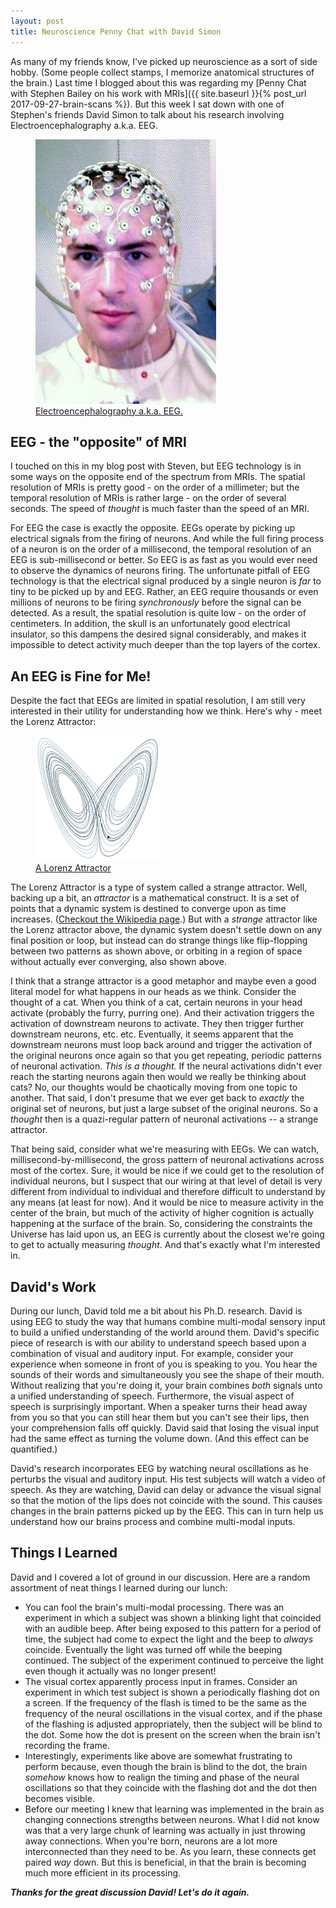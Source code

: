 ```yaml
---
layout: post
title: Neuroscience Penny Chat with David Simon
---
```

As many of my friends know, I've picked up neuroscience as a sort of side hobby. (Some people collect stamps, I memorize anatomical structures of the brain.) Last time I blogged about this was regarding my [Penny Chat with Stephen Bailey on his work with MRIs]({{ site.baseurl }}{% post_url 2017-09-27-brain-scans %}). But this week I sat down with one of Stephen's friends David Simon to talk about his research involving Electroencephalography a.k.a. EEG.

<figure>
    <img src='/assets/EEG_cap.jpg' alt='missing' class="centered"/>
    <figcaption><a href="https://en.wikipedia.org/wiki/Electroencephalography">Electroencephalography a.k.a. EEG.</a></figcaption>
</figure>

## EEG - the "opposite" of MRI
I touched on this in my blog post with Steven, but EEG technology is in some ways on the opposite end of the spectrum from MRIs. The spatial resolution of MRIs is pretty good - on the order of a millimeter; but the temporal resolution of MRIs is rather large - on the order of several seconds. The speed of _thought_ is much faster than the speed of an MRI.

For EEG the case is exactly the opposite. EEGs operate by picking up electrical signals from the firing of neurons. And while the full firing process of a neuron is on the order of a millisecond, the temporal resolution of an EEG is sub-millisecond or better. So EEG is as fast as you would ever need to observe the dynamics of neurons firing. The unfortunate pitfall of EEG technology is that the electrical signal produced by a single neuron is _far_ to tiny to be picked up by and EEG. Rather, an EEG require thousands or even millions of neurons to be firing _synchronously_ before the signal can be detected. As a result, the spatial resolution is quite low - on the order of centimeters. In addition, the skull is an unfortunately good electrical insulator, so this dampens the desired signal considerably, and makes it impossible to detect activity much deeper than the top layers of the cortex.


## An EEG is Fine for Me!
Despite the fact that EEGs are limited in spatial resolution, I am still very interested in their utility for understanding how we think. Here's why - meet the Lorenz Attractor:

<figure>
    <img src='/assets/lorenz_attractor.gif' alt='missing' class="centered"/>
    <figcaption><a href="https://en.wikipedia.org/wiki/Lorenz_system">A Lorenz Attractor</a></figcaption>
</figure>

The Lorenz Attractor is a type of system called a strange attractor. Well, backing up a bit, an _attractor_ is a mathematical construct. It is a set of points that a dynamic system is destined to converge upon as time increases. ([Checkout the Wikipedia page](https://en.wikipedia.org/wiki/Attractor).) But with a _strange_ attractor like the Lorenz attractor above, the dynamic system doesn't settle down on any final position or loop, but instead can do strange things like flip-flopping between two patterns as shown above, or orbiting in a region of space without actually ever converging, also shown above.

I think that a strange attractor is a good metaphor and maybe even a good literal model for what happens in our heads as we think. Consider the thought of a cat. When you think of a cat, certain neurons in your head activate (probably the furry, purring one). And their activation triggers the activation of downstream neurons to activate. They then trigger further downstream neurons, etc. etc. Eventually, it seems apparent that the downstream neurons must loop back around and trigger the activation of the original neurons once again so that you get repeating, periodic patterns of neuronal activation. _This is a thought._ If the neural activations didn't ever reach the starting neurons again then would we really be thinking about cats? No, our thoughts would be chaotically moving from one topic to another. That said, I don't presume that we ever get back to _exactly_ the original set of neurons, but just a large subset of the original neurons. So a _thought_ then is a quazi-regular pattern of neuronal activations -- a strange attractor.

That being said, consider what we're measuring with EEGs. We can watch, millisecond-by-millisecond, the gross pattern of neuronal activations across most of the cortex. Sure, it would be nice if we could get to the resolution of individual neurons, but I suspect that our wiring at that level of detail is very different from individual to individual and therefore difficult to understand by any means (at least for now). And it would be nice to measure activity in the center of the brain, but much of the activity of higher cognition is actually happening at the surface of the brain. So, considering the constraints the Universe has laid upon us, an EEG is currently about the closest we're going to get to actually measuring _thought_. And that's exactly what I'm interested in.


## David's Work
During our lunch, David told me a bit about his Ph.D. research. David is using EEG to study the way that humans combine multi-modal sensory input to build a unified understanding of the world around them. David's specific piece of research is with our ability to understand speech based upon a combination of visual and auditory input. For example, consider your experience when someone in front of you is speaking to you. You hear the sounds of their words and simultaneously you see the shape of their mouth. Without realizing that you're doing it, your brain combines _both_ signals unto a unified understanding of speech. Furthermore, the visual aspect of speech is surprisingly important. When a speaker turns their head away from you so that you can still hear them but you can't see their lips, then your comprehension falls off quickly. David said that losing the visual input had the same effect as turning the volume down. (And this effect can be quantified.)

David's research incorporates EEG by watching neural oscillations as he perturbs the visual and auditory input. His test subjects will watch a video of speech. As they are watching, David can delay or advance the visual signal so that the motion of the lips does not coincide with the sound. This causes changes in the brain patterns picked up by the EEG. This can in turn help us understand how our brains process and combine multi-modal inputs.

## Things I Learned
David and I covered a lot of ground in our discussion. Here are a random assortment of neat things I learned during our lunch:

* You can fool the brain's multi-modal processing. There was an experiment in which a subject was shown a blinking light that coincided with an audible beep. After being exposed to this pattern for a period of time, the subject had come to expect the light and the beep to _always_ coincide. Eventually the light was turned off while the beeping continued. The subject of the experiment continued to perceive the light even though it actually was no longer present!
* The visual cortex apparently process input in frames. Consider an experiment in which test subject is shown a periodically flashing dot on a screen. If the frequency of the flash is timed to be the same as the frequency of the neural oscillations in the visual cortex, and if the phase of the flashing is adjusted appropriately, then the subject will be blind to the dot. Some how the dot is present on the screen when the brain isn't recording the frame.
* Interestingly, experiments like above are somewhat frustrating to perform because, even though the brain is blind to the dot, the brain _somehow_ knows how to realign the timing and phase of the neural oscillations so that they coincide with the flashing dot and the dot then becomes visible.
* Before our meeting I knew that learning was implemented in the brain as changing connections strengths between neurons. What I did not know was that a very large chunk of learning was actually in just throwing away connections. When you're born, neurons are a lot more interconnected than they need to be. As you learn, these connects get paired _way_ down. But this is beneficial, in that the brain is becoming much more efficient in its processing.

**_Thanks for the great discussion David! Let's do it again._**
